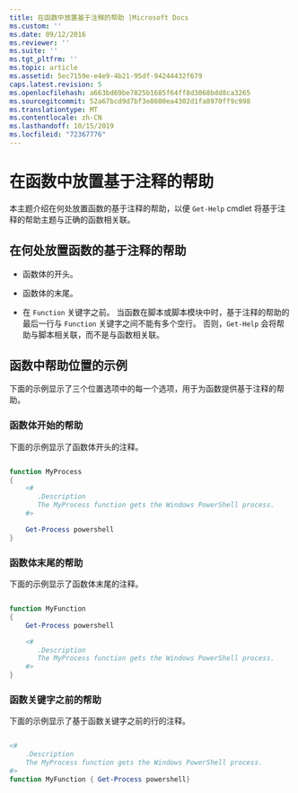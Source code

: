 ```yaml
---
title: 在函数中放置基于注释的帮助 |Microsoft Docs
ms.custom: ''
ms.date: 09/12/2016
ms.reviewer: ''
ms.suite: ''
ms.tgt_pltfrm: ''
ms.topic: article
ms.assetid: 5ec7159e-e4e9-4b21-95df-94244432f679
caps.latest.revision: 5
ms.openlocfilehash: a663bd69be7825b1685f64ff8d3068bdd8ca3265
ms.sourcegitcommit: 52a67bcd9d7bf3e8600ea4302d1fa8970ff9c998
ms.translationtype: MT
ms.contentlocale: zh-CN
ms.lasthandoff: 10/15/2019
ms.locfileid: "72367776"
---
```

# <a name="placing-comment-based-help-in-functions"></a>在函数中放置基于注释的帮助

本主题介绍在何处放置函数的基于注释的帮助，以便 `Get-Help` cmdlet 将基于注释的帮助主题与正确的函数相关联。

## <a name="where-to-place-comment-based-help-for-a-function"></a>在何处放置函数的基于注释的帮助

- 函数体的开头。

- 函数体的末尾。

- 在 `Function` 关键字之前。 当函数在脚本或脚本模块中时，基于注释的帮助的最后一行与 `Function` 关键字之间不能有多个空行。 否则，`Get-Help` 会将帮助与脚本相关联，而不是与函数相关联。

## <a name="examples-of-help-placement-in-a-function"></a>函数中帮助位置的示例

 下面的示例显示了三个位置选项中的每一个选项，用于为函数提供基于注释的帮助。

### <a name="help-at-the-beginning-of-a-function-body"></a>函数体开始的帮助

 下面的示例显示了函数体开头的注释。

```powershell

function MyProcess
{
    <#
       .Description
       The MyProcess function gets the Windows PowerShell process.
    #>

    Get-Process powershell
}

```

### <a name="help-at-the-end-of-a-function-body"></a>函数体末尾的帮助

 下面的示例显示了函数体末尾的注释。

```powershell

function MyFunction
{
    Get-Process powershell

    <#
       .Description
       The MyProcess function gets the Windows PowerShell process.
    #>
}

```

### <a name="help-before-the-function-keyword"></a>函数关键字之前的帮助

 下面的示例显示了基于函数关键字之前的行的注释。

```powershell

<#
    .Description
    The MyProcess function gets the Windows PowerShell process.
#>
function MyFunction { Get-Process powershell}

```